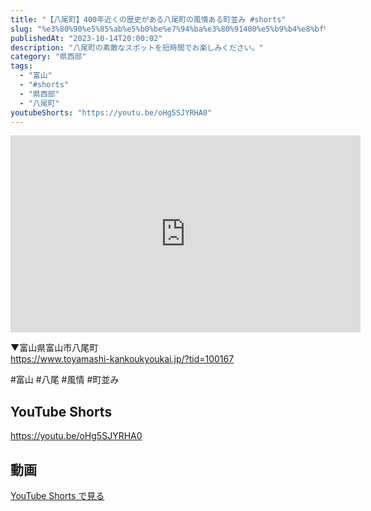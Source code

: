 ```yaml
---
title: "【八尾町】400年近くの歴史がある八尾町の風情ある町並み #shorts"
slug: "%e3%80%90%e5%85%ab%e5%b0%be%e7%94%ba%e3%80%91400%e5%b9%b4%e8%bf%91%e3%81%8f%e3%81%ae%e6%ad%b4%e5%8f%b2%e3%81%8c%e3%81%82%e3%82%8b%e5%85%ab%e5%b0%be%e7%94%ba%e3%81%ae%e9%a2%a8%e6%83%85%e3%81%82"
publishedAt: "2023-10-14T20:00:02"
description: "八尾町の素敵なスポットを短時間でお楽しみください。"
category: "県西部"
tags: 
  - "富山"
  - "#shorts"
  - "県西部"
  - "八尾町"
youtubeShorts: "https://youtu.be/oHg5SJYRHA0"
---
```


<iframe width="560" height="315" src="https://www.youtube.com/embed/0KGq7EeSktw" frameborder="0" allowfullscreen></iframe>

▼富山県富山市八尾町<br />
https://www.toyamashi-kankoukyoukai.jp/?tid=100167

#富山 #八尾 #風情 #町並み

## YouTube Shorts

https://youtu.be/oHg5SJYRHA0

## 動画

[YouTube Shorts で見る](https://youtu.be/oHg5SJYRHA0)


